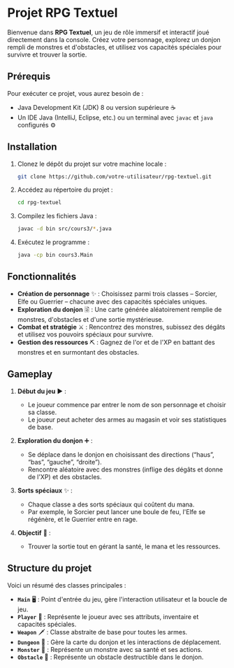 
# Projet RPG Textuel 

Bienvenue dans **RPG Textuel**, un jeu de rôle immersif et interactif joué directement dans la console. Créez votre personnage, explorez un donjon rempli de monstres et d'obstacles, et utilisez vos capacités spéciales pour survivre et trouver la sortie.


## Prérequis

Pour exécuter ce projet, vous aurez besoin de :
- Java Development Kit (JDK) 8 ou version supérieure ☕️
- Un IDE Java (IntelliJ, Eclipse, etc.) ou un terminal avec `javac` et `java` configurés ⚙️

## Installation 

1. Clonez le dépôt du projet sur votre machine locale :
   ```bash
   git clone https://github.com/votre-utilisateur/rpg-textuel.git
   ```

2. Accédez au répertoire du projet :
   ```bash
   cd rpg-textuel
   ```

3. Compilez les fichiers Java :
   ```bash
   javac -d bin src/cours3/*.java
   ```

4. Exécutez le programme :
   ```bash
   java -cp bin cours3.Main
   ```

## Fonctionnalités 

- **Création de personnage** ✨ : Choisissez parmi trois classes – Sorcier, Elfe ou Guerrier – chacune avec des capacités spéciales uniques.
- **Exploration du donjon** 🗟️ : Une carte générée aléatoirement remplie de monstres, d'obstacles et d'une sortie mystérieuse.
- **Combat et stratégie** ⚔️ : Rencontrez des monstres, subissez des dégâts et utilisez vos pouvoirs spéciaux pour survivre.
- **Gestion des ressources** ⛏ : Gagnez de l'or et de l'XP en battant des monstres et en surmontant des obstacles.

## Gameplay

1. **Début du jeu** ▶️ :
   - Le joueur commence par entrer le nom de son personnage et choisir sa classe.
   - Le joueur peut acheter des armes au magasin et voir ses statistiques de base.

2. **Exploration du donjon** ➕ :
   - Se déplace dans le donjon en choisissant des directions (“haus”, “bas”, “gauche”, “droite”).
   - Rencontre aléatoire avec des monstres (inflige des dégâts et donne de l'XP) et des obstacles.

3. **Sorts spéciaux** ✨ :
   - Chaque classe a des sorts spéciaux qui coûtent du mana.
   - Par exemple, le Sorcier peut lancer une boule de feu, l'Elfe se régénère, et le Guerrier entre en rage.

4. **Objectif** 🚪 :
   - Trouver la sortie tout en gérant la santé, le mana et les ressources.

## Structure du projet 

Voici un résumé des classes principales :

- **`Main`**     🖥️ : Point d'entrée du jeu, gère l'interaction utilisateur et la boucle de jeu.
- **`Player`**   👤 : Représente le joueur avec ses attributs, inventaire et capacités spéciales.
- **`Weapon`**   🗡️ : Classe abstraite de base pour toutes les armes.
- **`Dungeon`**  🏰 : Gère la carte du donjon et les interactions de déplacement.
- **`Monster`**  👹 : Représente un monstre avec sa santé et ses actions.
- **`Obstacle`** 🧱 : Représente un obstacle destructible dans le donjon.
